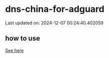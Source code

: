# dns-china-for-adguard

Last updated on: 2024-12-07 00:24:40.402059

## how to use

[See here](https://github.com/AdguardTeam/AdGuardHome/wiki/Configuration#upstreams-from-file)